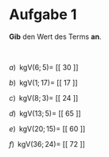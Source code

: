 <!--
version:  0.0.1

language: de

@style
main > *:not(:last-child) {
  margin-bottom: 3rem;
}

input {
    text-align: center;
}

.flex-container {
    display: flex;
    flex-wrap: wrap;
    align-items: stretch;
    gap: 20px;
}

.flex-child {
    flex: 1;
    min-width: 350px;
    margin-right: 20px;
}

@media (max-width: 400px) {
    .flex-child {
        flex: 100%;
        margin-right: 0;
    }
}
@end

formula: \carry   \textcolor{red}{\scriptsize #1}
formula: \digit   \rlap{\carry{#1}}\phantom{#2}#2
formula: \permil  \text{‰}

import: https://raw.githubusercontent.com/liaTemplates/algebrite/master/README.md
import: https://raw.githubusercontent.com/LiaTemplates/Tikz-Jax/main/README.md

script: https://cdn.jsdelivr.net/gh/LiaTemplates/Tikz-Jax@main/dist/index.js

@round
<script>
  let value = `@input`;
  if (value.startsWith("@")) {
    ""
  } else {
    value = JSON.parse(value);
    value = value[0]
    value = value.replace(/,/g, ".");
    value = parseFloat(value);
    value = Math.round(value * Math.pow(10,@1)) / Math.pow(10,@1);
    value == @0
  }
</script>
@end

tags: kgV, sehr leicht

-->




# Aufgabe 1


**Gib** den Wert des Terms **an**.

<br>


<section class="flex-container">

<div class="flex-child">

$a)\;\; \text{kgV}(6;5) =$ [[ 30  ]]

</div>

<div class="flex-child">

$b)\;\; \text{kgV}(1;17) =$ [[ 17  ]]

</div>

<div class="flex-child">

$c)\;\; \text{kgV}(8;3) =$ [[  24 ]]

</div>

<div class="flex-child">

$d)\;\; \text{kgV}(13;5) =$ [[ 65  ]]

</div>

<div class="flex-child">

$e)\;\; \text{kgV}(20;15) =$ [[  60 ]]

</div>

<div class="flex-child">

$f)\;\; \text{kgV}(36;24) =$ [[  72 ]]

</div>

</section>